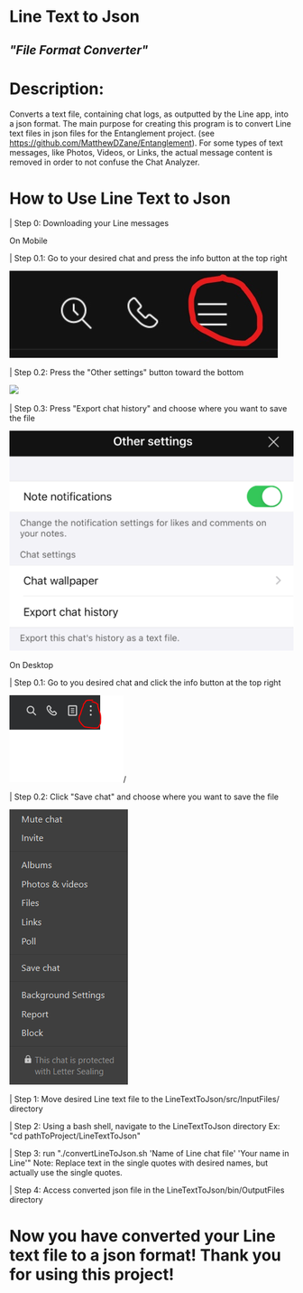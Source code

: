 # Line Text to Json

## *"File Format Converter"*

# Description:
Converts a text file, containing chat logs, as outputted by the Line app, into
a json format. The main purpose for creating this program is to convert Line
text files in json files for the Entanglement project. 
(see https://github.com/MatthewDZane/Entanglement). For some types of text
messages, like Photos, Videos, or Links, the actual message content is removed 
in order to not confuse the Chat Analyzer.

# How to Use Line Text to Json

| Step 0: Downloading your Line messages

  On Mobile

  | Step 0.1: Go to your desired chat and press the info button at the top right

<img src=./src/Examples/InfoButton.jpg />

  | Step 0.2: Press the "Other settings" button toward the bottom

<img src=./src/Examples/OtherSettingsButton.png />

  | Step 0.3: Press "Export chat history" and choose where you want to save the file

<img src=./src/Examples/ExportChatHistory.png />

  On Desktop

  | Step 0.1: Go to you desired chat and click the info button at the top right

<img src=./src/Examples/DesktopInfoButton.png >/

  | Step 0.2: Click "Save chat" and choose where you want to save the file

<img src=./src/Examples/SaveChat.png />

| Step 1: Move desired Line text file to the LineTextToJson/src/InputFiles/ directory

| Step 2: Using a bash shell, navigate to the LineTextToJson directory
          Ex: "cd pathToProject/LineTextToJson"

| Step 3: run "./convertLineToJson.sh 'Name of Line chat file' 'Your name in Line'"
          Note: Replace text in the single quotes with desired names, but actually
                use the single quotes.

| Step 4: Access converted json file in the LineTextToJson/bin/OutputFiles directory

# Now you have converted your Line text file to a json format! Thank you for using this project!




 

